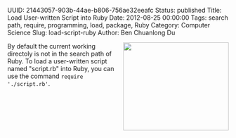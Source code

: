 UUID: 21443057-903b-44ae-b806-756ae32eeafc
Status: published
Title: Load User-written Script into Ruby
Date: 2012-08-25 00:00:00
Tags: search path, require, programming, load, package, Ruby
Category: Computer Science
Slug: load-script-ruby
Author: Ben Chuanlong Du

<img src="http://dclong.github.io/media/ruby/ruby.png" height="200" width="240" align="right"/>

By default the current working directoly is not in the search path of Ruby. 
To load a user-written script named "script.rb" into Ruby, 
you can use the command `require './script.rb'`.

